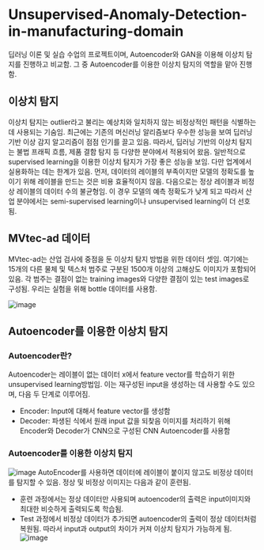 # Unsupervised-Anomaly-Detection-in-manufacturing-domain
딥러닝 이론 및 실습 수업의 프로젝트이며, Autoencoder와 GAN을 이용해 이상치 탐지를 진행하고 비교함. 그 중 Autoencoder를 이용한 이상치 탐지의 역할을 맡아 진행함. 
## 이상치 탐지
이상치 탐지는 outlier라고 불리는 예상치와 일치하지 않는 비정상적인 패턴을 식별하는 데 사용되는 기숨임. 최근에는 기존의 머신러닝 알리즘보다 우수한 성능을 보여 딥러닝 기반 이상 감지 알고리즘이 점점 인기를 끌고 있음. 따라서, 딥러닝 기반의 이상치 탐지는 불법 프래픽 흐름, 제품 결함 탐지 등 다양한 분야에서 적용되어 왔음. 일반적으로 supervised learning을 이용한 이상치 탐지가 가장 좋은 성능을 보임. 다만 업계에서 실용화하는 데는 한계가 있음. 먼저, 데이터의 레이블의 부족이지만 모델의 정확도를 높이기 위해 레이블을 만드는 것은 비용 효율적이지 않음. 다음으로는 정상 레이블과 비정상 레이블의 데이터 수의 불균형임. 이 경우 모델의 예측 정확도가 낮게 되고 따라서 산업 분야에서는 semi-supervised learning이나 unsupervised learning이 더 선호 됨.
## MVtec-ad 데이터
MVtec-ad는 산업 검사에 중점을 둔 이상치 탐지 방법을 위한 데이터 셋임. 여기에는 15개의 다른 물체 및 텍스처 범주로 구분된 1500개 이상의 고해상도 이미지가 포함되어 있음. 각 범주는 결점이 없는 training images와 다양한 결점이 있는 test images로 구성됨. 우리는 실험을 위해 bottle 데이터를 사용함.

![image](https://user-images.githubusercontent.com/67357059/146854209-9474d22a-b6d5-46a4-8d0e-9b6dfa5630c8.png)
## Autoencoder를 이용한 이상치 탐지
### Autoencoder란?
Autoencoder는 레이블이 없는 데이터 x에서 feature vector를 학습하기 위한 unsupervised learning방법임. 이는 재구성된 input을 생성하는 데 사용할 수도 있으며, 다음 두 단계로 이루어짐.
- Encoder: Input에 대해서 feature vector를 생성함
- Decoder: 파생된 식에서 원래 input 값을 되찾음
이미지를 처리하기 위해 Encoder와 Decoder가 CNN으로 구성된 CNN Autoencoder를 사용함
### Autoencoder를 이용한 이상치 탐지
![image](https://user-images.githubusercontent.com/67357059/146855466-0cdbb77a-fa32-4c1a-9e68-324691f1d45d.png)
AutoEncoder를 사용하면 데이터에 레이블이 붙이지 않고도 비정상 데이터를 탐지할 수 있음. 정상 및 비정상 이미지는 다음과 같이 훈련됨.
- 훈련 과정에서는 정상 데이터만 사용되며 autoencoder의 출력은 input이미지와 최대한 비슷하게 출력되도록 학습됨.
- Test 과정에서 비정상 데이터가 추가되면 autoencoder의 출력이 정상 데이터처럼 복원됨. 따라서 input과 output의 차이가 커져 이상치 탐지가 가능하게 됨.
![image](https://user-images.githubusercontent.com/67357059/146855836-3b2964fd-b0fd-4150-86d7-472ac649f5cf.png)

